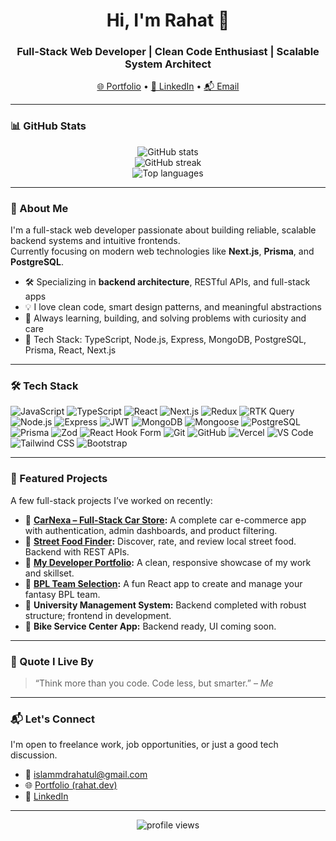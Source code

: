 <!-- Profile README for Th3At0nic (Md Rahatul Islam) -->

<h1 align="center">Hi, I'm Rahat 👋</h1>
<h3 align="center">Full-Stack Web Developer | Clean Code Enthusiast | Scalable System Architect</h3>

<p align="center">
  <a href="https://my-fullstack-portfolio-frontend.vercel.app/" target="_blank">🌐 Portfolio</a> • 
  <a href="https://www.linkedin.com/in/mdrahatulislam/" target="_blank">💼 LinkedIn</a> • 
  <a href="mailto:islammdrahatul@gmail.com">📬 Email</a>
</p>

---

### 📊 GitHub Stats

<p align="center">
  <img src="https://github-readme-stats.vercel.app/api?username=Th3At0nic&show_icons=true&theme=merko" alt="GitHub stats" />
  <br />
  <img src="https://github-readme-streak-stats.herokuapp.com/?user=Th3At0nic&theme=s" alt="GitHub streak" />
  <br />
  <img src="https://github-readme-stats.vercel.app/api/top-langs/?username=Th3At0nic&layout=compact&theme=merko" alt="Top languages" />
</p>

---

### 🧠 About Me

I'm a full-stack web developer passionate about building reliable, scalable backend systems and intuitive frontends.  
Currently focusing on modern web technologies like **Next.js**, **Prisma**, and **PostgreSQL**.

- 🛠️ Specializing in **backend architecture**, RESTful APIs, and full-stack apps
- 💡 I love clean code, smart design patterns, and meaningful abstractions
- 🌱 Always learning, building, and solving problems with curiosity and care
- 🧰 Tech Stack: TypeScript, Node.js, Express, MongoDB, PostgreSQL, Prisma, React, Next.js

---

### 🛠 Tech Stack

![JavaScript](https://img.shields.io/badge/-JavaScript-F7DF1E?style=flat&logo=javascript&logoColor=black)
![TypeScript](https://img.shields.io/badge/-TypeScript-3178C6?style=flat&logo=typescript&logoColor=white)
![React](https://img.shields.io/badge/-React-20232A?style=flat&logo=react)
![Next.js](https://img.shields.io/badge/-Next.js-000000?style=flat&logo=nextdotjs)
![Redux](https://img.shields.io/badge/-Redux-593D88?style=flat&logo=redux)
![RTK Query](https://img.shields.io/badge/-RTK%20Query-764ABC?style=flat&logo=redux)
![Node.js](https://img.shields.io/badge/-Node.js-339933?style=flat&logo=node.js)
![Express](https://img.shields.io/badge/-Express-000000?style=flat&logo=express)
![JWT](https://img.shields.io/badge/-JWT-000000?style=flat&logo=jsonwebtokens&logoColor=white)
![MongoDB](https://img.shields.io/badge/-MongoDB-47A248?style=flat&logo=mongodb)
![Mongoose](https://img.shields.io/badge/-Mongoose-800000?style=flat&logo=mongodb)
![PostgreSQL](https://img.shields.io/badge/-PostgreSQL-336791?style=flat&logo=postgresql)
![Prisma](https://img.shields.io/badge/-Prisma-2D3748?style=flat&logo=prisma)
![Zod](https://img.shields.io/badge/-Zod-5F43DC?style=flat&logo=zod&logoColor=white)
![React Hook Form](https://img.shields.io/badge/-React%20Hook%20Form-EC5990?style=flat&logo=reacthookform&logoColor=white)
![Git](https://img.shields.io/badge/-Git-F05032?style=flat&logo=git&logoColor=white)
![GitHub](https://img.shields.io/badge/-GitHub-181717?style=flat&logo=github)
![Vercel](https://img.shields.io/badge/-Vercel-000000?style=flat&logo=vercel)
![VS Code](https://img.shields.io/badge/-VS%20Code-007ACC?style=flat&logo=visualstudiocode)
![Tailwind CSS](https://img.shields.io/badge/-Tailwind%20CSS-06B6D4?style=flat&logo=tailwindcss)
![Bootstrap](https://img.shields.io/badge/-Bootstrap-7952B3?style=flat&logo=bootstrap&logoColor=white)

---

### 🚀 Featured Projects

A few full-stack projects I’ve worked on recently:

- 🔧 **[CarNexa – Full-Stack Car Store](https://carstore-client.vercel.app/):** A complete car e-commerce app with authentication, admin dashboards, and product filtering.
- 🍔 **[Street Food Finder](https://street-bite-frontend.vercel.app/):** Discover, rate, and review local street food. Backend with REST APIs.
- 💼 **[My Developer Portfolio](https://my-fullstack-portfolio-frontend.vercel.app/):** A clean, responsive showcase of my work and skillset.
- 🏏 **[BPL Team Selection](https://teamselection.netlify.app/):** A fun React app to create and manage your fantasy BPL team.
- 🏫 **University Management System:** Backend completed with robust structure; frontend in development.
- 🛵 **Bike Service Center App:** Backend ready, UI coming soon.

---

### 💬 Quote I Live By

> “Think more than you code. Code less, but smarter.” – _Me_

---

### 📬 Let's Connect

I'm open to freelance work, job opportunities, or just a good tech discussion.

- 📧 [islammdrahatul@gmail.com](mailto:islammdrahatul@gmail.com)
- 🌐 [Portfolio (rahat.dev)](https://my-fullstack-portfolio-frontend.vercel.app/)
- 💼 [LinkedIn](https://www.linkedin.com/in/mdrahatulislam/)

---

<p align="center">
  <img src="https://komarev.com/ghpvc/?username=Th3At0nic&label=Profile%20views&color=0e75b6&style=flat" alt="profile views" />
</p>
